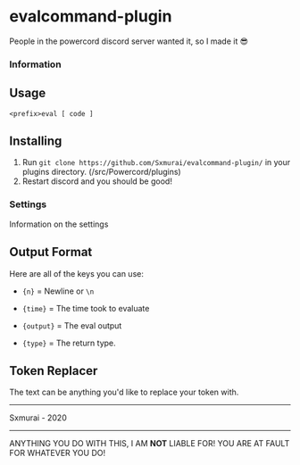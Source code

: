 # evalcommand-plugin
People in the powercord discord server wanted it, so I made it :sunglasses:

### Information

## Usage

`<prefix>eval [ code ]`

## Installing

1. Run `git clone https://github.com/Sxmurai/evalcommand-plugin/` in your plugins directory. (<powercord dir>/src/Powercord/plugins)
2. Restart discord and you should be good!

### Settings

Information on the settings

## Output Format

Here are all of the keys you can use:

- `{n}` = Newline or `\n`

- `{time}` = The time took to evaluate

- `{output}` = The eval output

- `{type}` = The return type.

## Token Replacer

The text can be anything you'd like to replace your token with.

---

Sxmurai - 2020

---

ANYTHING YOU DO WITH THIS, I AM __NOT__ LIABLE FOR! YOU ARE AT FAULT FOR WHATEVER YOU DO!
